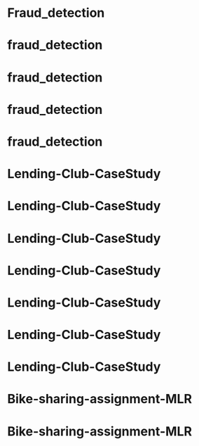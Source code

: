 # Fraud_detection
# fraud_detection
# fraud_detection
# fraud_detection
# fraud_detection
# Lending-Club-CaseStudy
 # Lending-Club-CaseStudy
# Lending-Club-CaseStudy
# Lending-Club-CaseStudy
# Lending-Club-CaseStudy
# Lending-Club-CaseStudy
# Lending-Club-CaseStudy
# Bike-sharing-assignment-MLR
# Bike-sharing-assignment-MLR
